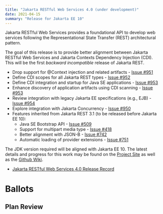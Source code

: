```yaml
---
title: "Jakarta RESTful Web Services 4.0 (under development)"
date: 2021-04-15
summary: "Release for Jakarta EE 10"
---
```

Jakarta RESTful Web Services provides a foundational API to develop web services following the Representational
State Transfer (REST) architectural pattern.

The goal of this release is to provide better alignment between Jakarta RESTful Web Services and 
Jakarta Contexts Dependency Injection (CDI). This will be the first _backward incompatible_ release of 
Jakarta REST.  

* Drop support for @Context injection and related artifacts - [Issue #951](https://github.com/eclipse-ee4j/jaxrs-api/issues/951)
* Define CDI scopes for all Jakarta REST types - [Issue #952](https://github.com/eclipse-ee4j/jaxrs-api/issues/952)
* Define CDI integration and startup for Java SE applications - [Issue #953](https://github.com/eclipse-ee4j/jaxrs-api/issues/953)
* Enhance discovery of application artifacts using CDI scanning - [Issue #953](https://github.com/eclipse-ee4j/jaxrs-api/issues/953)
* Review integration with legacy Jakarta EE specifications (e.g., EJB) - [Issue #954](https://github.com/eclipse-ee4j/jaxrs-api/issues/954)
* Explore integration with Jakarta Concurrency - [Issue #950](https://github.com/eclipse-ee4j/jaxrs-api/issues/950)
* Features inherited from Jakarta REST 3.1 (to be released before Jakarta EE 10):
    * Java SE Bootstrap API - [Issue #509](https://github.com/eclipse-ee4j/jaxrs-api/issues/509)
    * Support for multipart media type - [Issue #418](https://github.com/eclipse-ee4j/jaxrs-api/issues/418)
    * Better alignment with JSON-B - [Issue #742](https://github.com/eclipse-ee4j/jaxrs-api/issues/742)
    * Automatic loading of provider extensions - [Issue #751](https://github.com/eclipse-ee4j/jaxrs-api/issues/751)
    
The JDK version required will be aligned with Jakarta EE 10. The latest details and progress for this work 
may be found on the [Project Site](https://projects.eclipse.org/projects/ee4j.jaxrs) as well as the
[Github Wiki](https://github.com/eclipse-ee4j/jaxrs-api/wiki).

* [Jakarta RESTful Web Services 4.0 Release Record](https://projects.eclipse.org/projects/ee4j.jaxrs/releases/4.0.0)

# Ballots

## Plan Review
<!--
The Specification Committee Ballot concluded successfully on 2021-xx-xx with the following results.

| Representative                                 | Representative for: | Vote |
|------------------------------------------------|---------------------|------|
| Kenji Kazumura                                 | Fujitsu             |      |
| Dan Bandera, Kevin Sutter                      | IBM                 |      |
| Ed Bratt, Dmitry Kornilov                      | Oracle              |      |
| Andrew Pielage, Matt Gill                      | Payara              |      |
| Scott Stark, Mark Little                       | Red Hat             |      |
| David Blevins, Jean-Louis Monteiro             | Tomitribe           |      |
| Ivar Grimstad                                  | EE4J PMC            |      |
| Marcelo Ancelmo, Martijn Verburg               | Participant Members |      |
| Werner Keil                                    | Committer Members   |      |
| Scott (Congquan) Wang                          | Enterprise Members  |      |
|                                                | Total               |      |

The ballot was run in the [jakarta.ee-spec mailing list]()
-->
